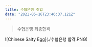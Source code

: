 ```yaml
---
title: 수협은행 취업
date: "2021-05-16T23:46:37.121Z"
---
```


> 수협은행 최종합격

![Chinese Salty Egg](./수협은행 합격.PNG)

